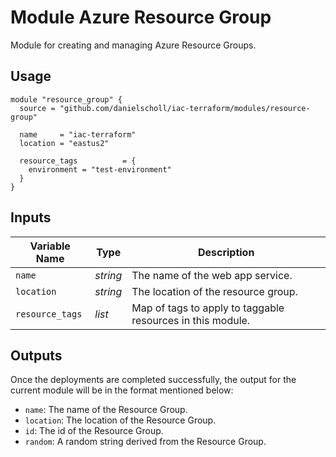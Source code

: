 # Module Azure Resource Group

Module for creating and managing Azure Resource Groups.

## Usage

```
module "resource_group" {
  source = "github.com/danielscholl/iac-terraform/modules/resource-group"

  name     = "iac-terraform"
  location = "eastus2"

  resource_tags          = {
    environment = "test-environment"
  } 
}
```

## Inputs

| Variable Name                     | Type       | Description                          | 
| --------------------------------- | ---------- | ------------------------------------ |
| `name`                            | _string_   | The name of the web app service.     |
| `location`                        | _string_   | The location of the resource group.  |
| `resource_tags`                   | _list_     | Map of tags to apply to taggable resources in this module. |


## Outputs

Once the deployments are completed successfully, the output for the current module will be in the format mentioned below:

- `name`: The name of the Resource Group.
- `location`: The location of the Resource Group.
- `id`: The id of the Resource Group.
- `random`: A random string derived from the Resource Group.
